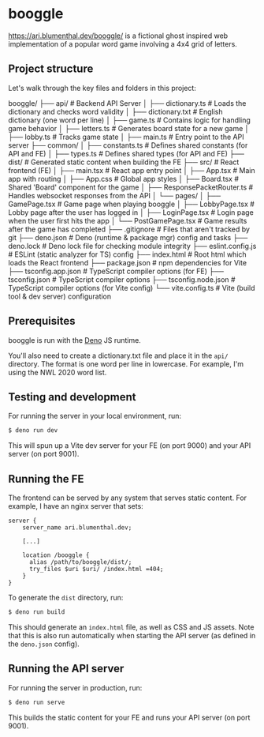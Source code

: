 # booggle

https://ari.blumenthal.dev/booggle/ is a fictional ghost inspired web
implementation of a popular word game involving a 4x4 grid of letters.

## Project structure

Let's walk through the key files and folders in this project:

booggle/
├── api/                         # Backend API Server
│   ├── dictionary.ts            # Loads the dictionary and checks word validity
│   ├── dictionary.txt           # English dictionary (one word per line)
│   ├── game.ts                  # Contains logic for handling game behavior
│   ├── letters.ts               # Generates board state for a new game
│   ├── lobby.ts                 # Tracks game state
│   ├── main.ts                  # Entry point to the API server
├── common/
│   ├── constants.ts             # Defines shared constants (for API and FE)
│   ├── types.ts                 # Defines shared types (for API and FE)
├── dist/                        # Generated static content when building the FE 
├── src/                         # React frontend (FE)
│   ├── main.tsx                 # React app entry point
│   ├── App.tsx                  # Main app with routing
│   ├── App.css                  # Global app styles
│   ├── Board.tsx                # Shared 'Board' component for the game
│   ├── ResponsePacketRouter.ts  # Handles websocket responses from the API 
│   └── pages/
│       ├── GamePage.tsx         # Game page when playing booggle
│       ├── LobbyPage.tsx        # Lobby page after the user has logged in
│       ├── LoginPage.tsx        # Login page when the user first hits the app
│       └── PostGamePage.tsx     # Game results after the game has completed
├── .gitignore                   # Files that aren't tracked by git
├── deno.json                    # Deno (runtime & package mgr) config and tasks
├── deno.lock                    # Deno lock file for checking module integrity
├── eslint.config.js             # ESLint (static analyzer for TS) config
├── index.html                   # Root html which loads the React frontend
├── package.json                 # npm dependencies for Vite
├── tsconfig.app.json            # TypeScript compiler options (for FE)
├── tsconfig.json                # TypeScript compiler options
├── tsconfig.node.json           # TypeScript compiler options (for Vite config)
└── vite.config.ts               # Vite (build tool & dev server) configuration

## Prerequisites

booggle is run with the [Deno](https://docs.deno.com) JS runtime.

You'll also need to create a dictionary.txt file and place it in the `api/`
directory. The format is one word per line in lowercase. For example, I'm using
the NWL 2020 word list.

## Testing and development

For running the server in your local environment, run:

```sh
$ deno run dev
```

This will spun up a Vite dev server for your FE (on port 9000) and your API server (on port 9001).

## Running the FE

The frontend can be served by any system that serves static content. For example, I 
have an nginx server that sets:

```
server {
    server_name ari.blumenthal.dev;

    [...]

    location /booggle {
      alias /path/to/booggle/dist/;
      try_files $uri $uri/ /index.html =404;
    }
}
```

To generate the `dist` directory, run:

```sh
$ deno run build
```

This should generate an `index.html` file, as well as CSS and JS assets. Note
that this is also run automatically when starting the API server (as defined in
the `deno.json` config).

## Running the API server

For running the server in production, run:

```sh
$ deno run serve
```

This builds the static content for your FE and runs your API server (on port 9001).